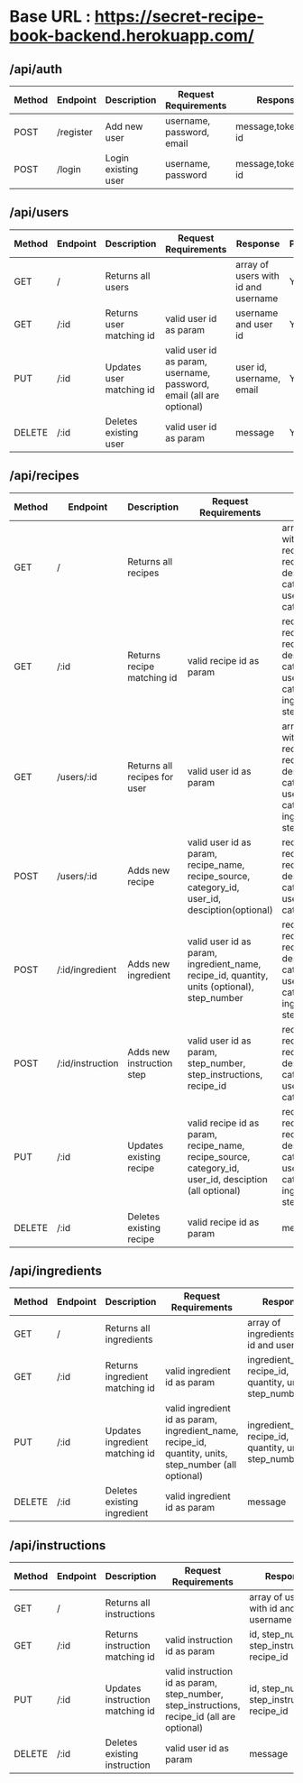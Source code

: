 # Base URL : https://secret-recipe-book-backend.herokuapp.com/


## /api/auth
|Method|Endpoint  |Description        |Request Requirements     |Response             |Protected?|
|------|----------|-------------------|-------------------------|---------------------|----------|
|POST   |/register|Add new user       |username, password, email|message,token,user id|No        |
|POST   |/login   |Login existing user|username, password       |message,token,user id|No        |



## /api/users
|Method|Endpoint  |Description             |Request Requirements                                                |Response                           |Protected?|
|------|----------|------------------------|--------------------------------------------------------------------|-----------------------------------|----------|
|GET   |/         |Returns all users       |                                                                    |array of users with id and username|Yes       |
|GET   |/:id      |Returns user matching id|valid user id as param                                              |username and user id               |Yes       |
|PUT   |/:id      |Updates user matching id|valid user id as param, username, password, email (all are optional)|user id, username, email           |Yes       |
|DELETE|/:id      |Deletes existing user   |valid user id as param                                              |message                            |Yes       |



## /api/recipes
|Method|Endpoint        |Description                 |Request Requirements                                                                                 |Response                                                                                                                  |Protected?|
|------|----------------|----------------------------|-----------------------------------------------------------------------------------------------------|--------------------------------------------------------------------------------------------------------------------------|----------|
|GET   |/               |Returns all recipes         |                                                                                                     |array of recipes with id, recipe_name, recipe_source, description, category_id, user_id, category_name                    |Yes       |
|GET   |/:id            |Returns recipe matching id  |valid recipe id as param                                                                             |recipe with id, recipe_name, recipe_source, description, category_id, user_id, category_name, ingredients, steps          |Yes       |
|GET   |/users/:id      |Returns all recipes for user|valid user id as param                                                                               |array of recipes with id, recipe_name, recipe_source, description, category_id, user_id, category_name, ingredients, steps|Yes       |
|POST  |/users/:id      |Adds new recipe             |valid user id as param, recipe_name, recipe_source, category_id, user_id, desciption(optional)       |recipe with id, recipe_name, recipe_source, description, category_id, user_id, category_name                              |Yes       |
|POST  |/:id/ingredient |Adds new ingredient         |valid user id as param, ingredient_name, recipe_id, quantity, units (optional), step_number          |recipe with id, recipe_name, recipe_source, description, category_id, user_id, category_name, ingredients, steps          |Yes       |
|POST  |/:id/instruction|Adds new instruction step   |valid user id as param, step_number, step_instructions, recipe_id                                    |recipe with id, recipe_name, recipe_source, description, category_id, user_id, category_name                              |Yes       |
|PUT   |/:id            |Updates existing recipe     |valid recipe id as param, recipe_name, recipe_source, category_id, user_id, desciption (all optional)|recipe with id, recipe_name, recipe_source, description, category_id, user_id, category_name, ingredients, steps          |Yes       |
|DELETE|/:id            |Deletes existing recipe     |valid recipe id as param                                                                             |message                                                                                                                   |Yes       |



## /api/ingredients
|Method|Endpoint  |Description                   |Request Requirements                                                                                 |Response                                                |Protected?|
|------|----------|------------------------------|-----------------------------------------------------------------------------------------------------|--------------------------------------------------------|----------|
|GET   |/         |Returns all ingredients       |                                                                                                     |array of ingredients with id and username               |Yes       |
|GET   |/:id      |Returns ingredient matching id|valid ingredient id as param                                                                         |ingredient_name, recipe_id, quantity, units, step_number|Yes       |
|PUT   |/:id      |Updates ingredient matching id|valid ingredient id as param, ingredient_name, recipe_id, quantity, units, step_number (all optional)|ingredient_name, recipe_id, quantity, units, step_number|Yes       |
|DELETE|/:id      |Deletes existing ingredient   |valid ingredient id as param                                                                         |message                                                 |Yes       |



## /api/instructions
|Method|Endpoint  |Description                    |Request Requirements                                                                       |Response                                      |Protected?|
|------|----------|-------------------------------|-------------------------------------------------------------------------------------------|----------------------------------------------|----------|
|GET   |/         |Returns all instructions       |                                                                                           |array of users with id and username           |Yes       |
|GET   |/:id      |Returns instruction matching id|valid instruction id as param                                                              |id, step_number, step_instructions, recipe_id |Yes       |
|PUT   |/:id      |Updates instruction matching id|valid instruction id as param, step_number, step_instructions, recipe_id (all are optional)|id, step_number, step_instructions, recipe_id |Yes       |
|DELETE|/:id      |Deletes existing instruction   |valid user id as param                                                                     |message                                       |Yes       |

